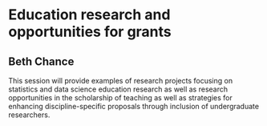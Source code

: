 # Education research and opportunities for grants

## Beth Chance

This session will provide examples of research projects focusing on statistics and data science education research as well as research opportunities in the scholarship of teaching as well as strategies for enhancing discipline-specific proposals through inclusion of undergraduate researchers.
